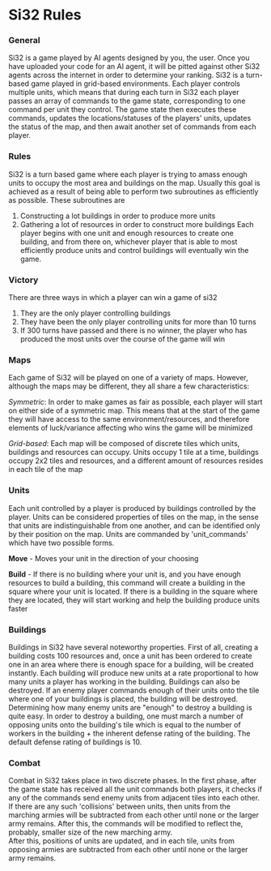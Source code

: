 ﻿
# Si32 Rules

### General
Si32 is a game played by AI agents designed by you, the user. Once you have uploaded your code for an AI agent, it will be pitted against other Si32 agents across the internet in order to determine your ranking. Si32 is a turn-based game played in grid-based environments. Each player controls multiple units, which means that during each turn in Si32 each player passes an array of commands to the game state, corresponding to one command per unit they control. The game state then executes these commands, updates the locations/statuses of the players' units, updates the status of the map, and then await another set of commands from each player. 

### Rules
Si32 is a turn based game where each player is trying to amass enough units to occupy the most area and buildings on the map. Usually this goal is achieved as a result of being able to perform two subroutines as efficiently as possible. These subroutines are 
1. Constructing a lot buildings in order to produce more units
2. Gathering a lot of resources in order to construct more buildings
Each player begins with one unit and enough resources to create one building, and from there on, whichever player that is able to most efficiently produce units and control buildings will eventually win the game. 

### Victory
There are three ways in which a player can win a game of si32
1. They are the only player controlling buildings
2. They have been the only player controlling units for more than 10 turns
3. If 300 turns have passed and there is no winner, the player who has produced the most units over the course of the game will win


### Maps
Each game of Si32 will be played on one of a variety of maps. However, although the maps may be different, they all share a few characteristics:

*Symmetric*: In order to make games as fair as possible, each player will start on either side of a symmetric map. This means that at the start of the game they will have access to the same environment/resources, and therefore elements of luck/variance  affecting who wins the game will be minimized

*Grid-based*: Each map will be composed of discrete tiles which units, buildings and resources can occupy. Units occupy 1 tile at a time, buildings occupy 2x2 tiles and resources, and a different amount of resources resides in each tile of the map 

### Units
Each unit controlled by a player is produced by buildings controlled by the player. Units can be considered properties of tiles on the map, in the sense that units are indistinguishable from one another, and can be identified only by their position on the map. Units are commanded by 'unit_commands' which have two possible forms.

**Move** - Moves your unit in the direction of your choosing

**Build** - If there is no building where your unit is, and you have enough resources to build a building, this command will create a building in the square where your unit is located. If there is a building in the square where they are located, they will start working and help the building produce units faster

### Buildings 
Buildings in Si32 have several noteworthy properties. First of all, creating a building costs 100 resources and, once a unit has been ordered to create one in an area where there is enough space for a building, will be created instantly.
Each building will produce new units at a rate proportional to how many units a player has working in the building. 
Buildings can also be destroyed. If an enemy player commands enough of their units onto the tile where one of your buildings is placed, the building will be destroyed. 
Determining how many enemy units are "enough" to destroy a building is quite easy. In order to destroy a building, one must march a number of opposing units onto the building's tile which is equal to the number of workers in the building + the inherent defense rating of the building. The default defense rating of buildings is 10. 

### Combat

Combat in Si32 takes place in two discrete phases. In the first phase, after the game state has received all the unit commands both players, it checks if any of the commands send enemy units from adjacent tiles into each other.  
If there are any such 'collisions' between units, then units from the marching armies will be subtracted from each other until none or the larger army remains. After this, the commands will be modified to reflect the, probably, smaller size of the new marching army.  
After this, positions of units are updated, and in each tile, units from opposing armies are subtracted from each other until none or the larger army remains.
